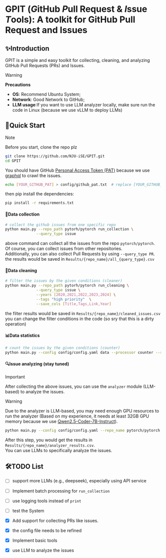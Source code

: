 # GPIT (*G*itHub *P*ull Request & *I*ssue *T*ools): A toolkit for GitHub Pull Request and Issues

## ✨️Introduction
GPIT is a simple and easy toolkit for collecting, cleaning, and analyzing GitHub Pull Requests (PRs) and Issues.

> [!WARNING]
> **Precautions**
> - **OS**: Recommend Ubuntu System;
> - **Network**: Good Network to GitHub; 
> - **LLM usage**:If you want to use LLM analyzer locally, make sure run the code in Linux (because we use vLLM to deploy LLMs)


## 🌠Quick Start

> [!Note] 
> Before you start, clone the repo plz
> ```bash
> git clone https://github.com/NJU-iSE/GPIT.git
> cd GPIT
> ```
> 
> You should have GitHub [Personal Access Token (PAT)](https://docs.github.com/en/authentication/keeping-your-account-and-data-secure/managing-your-personal-access-tokens) because we use [graphql](https://docs.github.com/en/graphql) to crawl the issues.
> ```bash
>echo [YOUR_GITHUB_PAT] > config/github_pat.txt  # replace [YOUR_GITHUB_PAT] with your GitHub PAT
>```
>
> then pip install the dependencies:
> ```bash
> pip install -r requirements.txt
>```


#### 📩Data collection
```bash
# collect the github issues from one specific repo
python main.py --repo_path pytorh/pytorch run_collection \
              --query_type issue
```
above command can collect all the issues from the repo `pytorch/pytorch`.  
Of course, you can collect issues from other repositories.  
Additionally, you can also collect Pull Requests by using `--query_type PR`.  
the results would be saved in `Results/{repo_name}/all_{query_type}.csv`  

#### 🧹Data cleaning
```bash
# filter the issues by the given conditions (cleaner)
python main.py --repo_path pytorh/pytorch run_cleaning \
              --query_type issue \
              --years [2020,2021,2022,2023,2024] \
              --tags "high priority"  \
              --save_cols [Title,Tags,Link,Year]
```
the filter results would be saved in `Results/{repo_name}/cleaned_issues.csv`  
you can change the filter conditions in the code (so sry that this is a dirty operation)

#### 📊Data statistics
```bash
# count the issues by the given conditions (counter)
python main.py --config config/config.yaml data --processor counter --repo_name pytorch/pytorch
```

#### 🔍️Issue analyzing (stay tuned)
> [!IMPORTANT]
> 
> After collecting the above issues, you can use the `analyzer` module (LLM-based) to analyze the issues.

> [!WARNING]
> 
> Due to the analyzer is LLM-based, you may need enough GPU resources to run the analyzer
> (Based on my experience, it needs at least 32GB GPU memory because we use [Qwen2.5-Coder-7B-Instruct](https://huggingface.co/Qwen/Qwen2.5-Coder-7B-Instruct)).

```bash
python main.py --config config/config.yaml --repo_name pytorch/pytorch analyze
```

After this step, you would get the results in `Results/{repo_name}/analyzer_results.csv`.  
You can use LLMs to specifically analyze the issues.

## 🛠️TODO List
- [ ] support more LLMs (e.g., deepseek), especially using API service
- [ ] Implement batch processing for `run_collection`
- [ ] use logging tools instead of `print`
- [ ] test the System
- [x] Add support for collecting PRs like issues. 
- [x] the config file needs to be refined
- [x] Implement basic tools
- [x] use LLM to analyze the issues

